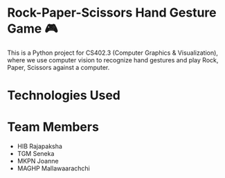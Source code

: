 # Rock-Paper-Scissors Hand Gesture Game 🎮

This is a Python project for CS402.3 (Computer Graphics & Visualization), where we use computer vision to recognize hand gestures and play Rock, Paper, Scissors against a computer.

# Technologies Used

# Team Members
- HIB Rajapaksha
- TGM Seneka
- MKPN Joanne
- MAGHP Mallawaarachchi